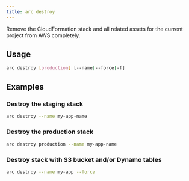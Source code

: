 ```yaml
---
title: arc destroy
---
```


Remove the CloudFormation stack and all related assets for the current project from AWS completely.

## Usage

```bash
arc destroy [production] [--name|--force|-f]
```

## Examples

### Destroy the staging stack

```bash
arc destroy --name my-app-name
```

### Destroy the production stack

```bash
arc destroy production --name my-app-name
```

### Destroy stack with S3 bucket and/or Dynamo tables

```bash
arc destroy --name my-app --force
```
